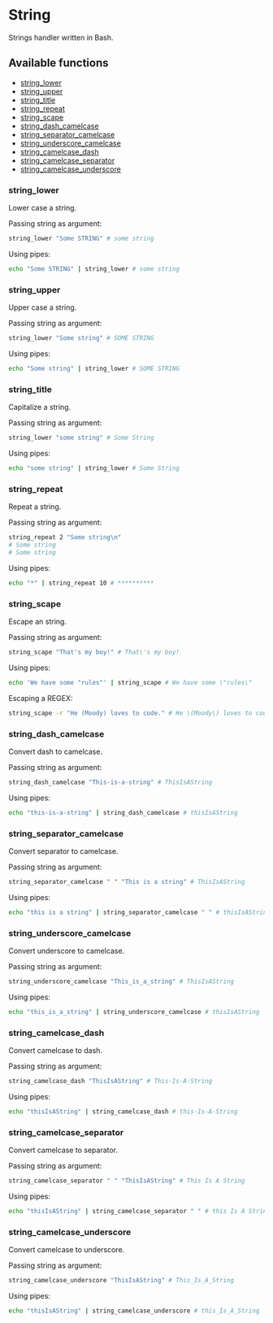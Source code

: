 # String
Strings handler written in Bash.

## Available functions

* [string_lower][]
* [string_upper][]
* [string_title][]
* [string_repeat][]
* [string_scape][]
* [string_dash_camelcase][]
* [string_separator_camelcase][]
* [string_underscore_camelcase][]
* [string_camelcase_dash][]
* [string_camelcase_separator][]
* [string_camelcase_underscore][]

### string_lower
Lower case a string.

Passing string as argument:
````bash
string_lower "Some STRING" # some string
````

Using pipes:
````bash
echo "Some STRING" | string_lower # some string
````

### string_upper
Upper case a string.

Passing string as argument:
````bash
string_lower "Some string" # SOME STRING
````

Using pipes:
````bash
echo "Some string" | string_lower # SOME STRING
````

### string_title
Capitalize a string.

Passing string as argument:
````bash
string_lower "some string" # Some String
````

Using pipes:
````bash
echo "some string" | string_lower # Some String
````

### string_repeat
Repeat a string.

Passing string as argument:
````bash
string_repeat 2 "Some string\n"
# Some string
# Some string
````

Using pipes:
````bash
echo "*" | string_repeat 10 # **********
````

### string_scape
Escape an string.

Passing string as argument:
````bash
string_scape "That's my boy!" # That\'s my boy!
````

Using pipes:
````bash
echo 'We have some "rules"' | string_scape # We have some \"rules\"
````

Escaping a REGEX:
````bash
string_scape -r "He (Moody) loves to code." # He \(Moody\) loves to code\.
````

### string_dash_camelcase
Convert dash to camelcase.

Passing string as argument:
````bash
string_dash_camelcase "This-is-a-string" # ThisIsAString
````

Using pipes:
````bash
echo "this-is-a-string" | string_dash_camelcase # thisIsAString
````

### string_separator_camelcase
Convert separator to camelcase.

Passing string as argument:
````bash
string_separator_camelcase " " "This is a string" # ThisIsAString
````

Using pipes:
````bash
echo "this is a string" | string_separator_camelcase " " # thisIsAString
````

### string_underscore_camelcase
Convert underscore to camelcase.

Passing string as argument:
````bash
string_underscore_camelcase "This_is_a_string" # ThisIsAString
````

Using pipes:
````bash
echo "this_is_a_string" | string_underscore_camelcase # thisIsAString
````

### string_camelcase_dash
Convert camelcase to dash.

Passing string as argument:
````bash
string_camelcase_dash "ThisIsAString" # This-Is-A-String
````

Using pipes:
````bash
echo "thisIsAString" | string_camelcase_dash # this-Is-A-String
````

### string_camelcase_separator
Convert camelcase to separator.

Passing string as argument:
````bash
string_camelcase_separator " " "ThisIsAString" # This Is A String
````

Using pipes:
````bash
echo "thisIsAString" | string_camelcase_separator " " # this Is A String
````

### string_camelcase_underscore
Convert camelcase to underscore.

Passing string as argument:
````bash
string_camelcase_underscore "ThisIsAString" # This_Is_A_String
````

Using pipes:
````bash
echo "thisIsAString" | string_camelcase_underscore # this_Is_A_String
````

[string_lower]: #string_lower
[string_upper]: #string_upper
[string_title]: #string_title
[string_repeat]: #string_repeat
[string_scape]: #string_scape
[string_dash_camelcase]: #string_dash_camelcase
[string_separator_camelcase]: #string_separator_camelcase
[string_underscore_camelcase]: #string_underscore_camelcase
[string_camelcase_dash]: #string_camelcase_dash
[string_camelcase_separator]: #string_camelcase_separator
[string_camelcase_underscore]: #string_camelcase_underscore
